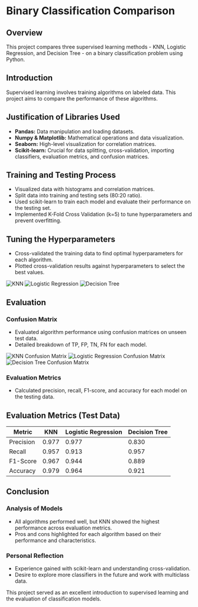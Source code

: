 # Binary Classification Comparison

## Overview
This project compares three supervised learning methods - KNN, Logistic Regression, and Decision Tree - on a binary classification problem using Python.

## Introduction
Supervised learning involves training algorithms on labeled data. This project aims to compare the performance of these algorithms.

## Justification of Libraries Used
- **Pandas:** Data manipulation and loading datasets.
- **Numpy & Matplotlib:** Mathematical operations and data visualization.
- **Seaborn:** High-level visualization for correlation matrices.
- **Scikit-learn:** Crucial for data splitting, cross-validation, importing classifiers, evaluation metrics, and confusion matrices.

## Training and Testing Process
- Visualized data with histograms and correlation matrices.
- Split data into training and testing sets (80:20 ratio).
- Used scikit-learn to train each model and evaluate their performance on the testing set.
- Implemented K-Fold Cross Validation (k=5) to tune hyperparameters and prevent overfitting.

## Tuning the Hyperparameters
- Cross-validated the training data to find optimal hyperparameters for each algorithm.
- Plotted cross-validation results against hyperparameters to select the best values.

![KNN](https://github.com/sacadelmi/Supervised-Learning/blob/main/knn_evaluation.png)
![Logistic Regression](https://github.com/sacadelmi/Supervised-Learning/blob/main/logisticr_evaluation.png)
![Decision Tree](https://github.com/sacadelmi/Supervised-Learning/blob/main/decisiontree_evaluation.png)

## Evaluation
### Confusion Matrix
- Evaluated algorithm performance using confusion matrices on unseen test data.
- Detailed breakdown of TP, FP, TN, FN for each model.

![KNN Confusion Matrix](https://github.com/sacadelmi/Supervised-Learning/blob/main/knn_confusion_matrix.png)
![Logistic Regression Confusion Matrix](https://github.com/sacadelmi/Supervised-Learning/blob/main/logisticr_confusion_matrix.png)
![Decision Tree Confusion Matrix](https://github.com/sacadelmi/Supervised-Learning/blob/main/decisiontree_confusion_matrix.png)



### Evaluation Metrics
- Calculated precision, recall, F1-score, and accuracy for each model on the testing data.

## Evaluation Metrics (Test Data)
| Metric            | KNN   | Logistic Regression | Decision Tree |
|-------------------|-------|---------------------|---------------|
| Precision         | 0.977 | 0.977               | 0.830         |
| Recall            | 0.957 | 0.913               | 0.957         |
| F1-Score          | 0.967 | 0.944               | 0.889         |
| Accuracy          | 0.979 | 0.964               | 0.921         |

## Conclusion
### Analysis of Models
- All algorithms performed well, but KNN showed the highest performance across evaluation metrics.
- Pros and cons highlighted for each algorithm based on their performance and characteristics.

### Personal Reflection
- Experience gained with scikit-learn and understanding cross-validation.
- Desire to explore more classifiers in the future and work with multiclass data.

This project served as an excellent introduction to supervised learning and the evaluation of classification models.

